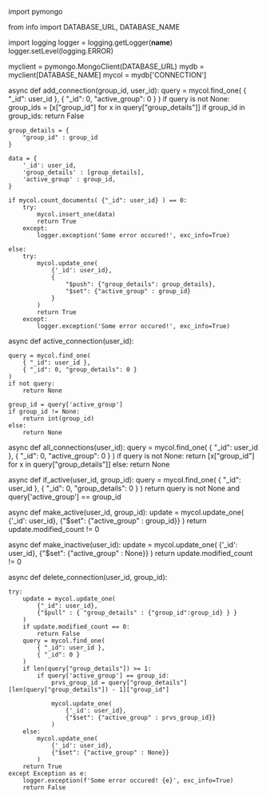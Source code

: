 import pymongo

from info import DATABASE_URL, DATABASE_NAME

import logging
logger = logging.getLogger(__name__)
logger.setLevel(logging.ERROR)

myclient = pymongo.MongoClient(DATABASE_URL)
mydb = myclient[DATABASE_NAME]
mycol = mydb['CONNECTION']   


async def add_connection(group_id, user_id):
    query = mycol.find_one(
        { "_id": user_id },
        { "_id": 0, "active_group": 0 }
    )
    if query is not None:
        group_ids = [x["group_id"] for x in query["group_details"]]
        if group_id in group_ids:
            return False

    group_details = {
        "group_id" : group_id
    }

    data = {
        '_id': user_id,
        'group_details' : [group_details],
        'active_group' : group_id,
    }

    if mycol.count_documents( {"_id": user_id} ) == 0:
        try:
            mycol.insert_one(data)
            return True
        except:
            logger.exception('Some error occured!', exc_info=True)

    else:
        try:
            mycol.update_one(
                {'_id': user_id},
                {
                    "$push": {"group_details": group_details},
                    "$set": {"active_group" : group_id}
                }
            )
            return True
        except:
            logger.exception('Some error occured!', exc_info=True)

        
async def active_connection(user_id):

    query = mycol.find_one(
        { "_id": user_id },
        { "_id": 0, "group_details": 0 }
    )
    if not query:
        return None

    group_id = query['active_group']
    if group_id != None:
        return int(group_id)
    else:
        return None


async def all_connections(user_id):
    query = mycol.find_one(
        { "_id": user_id },
        { "_id": 0, "active_group": 0 }
    )
    if query is not None:
        return [x["group_id"] for x in query["group_details"]]
    else:
        return None


async def if_active(user_id, group_id):
    query = mycol.find_one(
        { "_id": user_id },
        { "_id": 0, "group_details": 0 }
    )
    return query is not None and query['active_group'] == group_id


async def make_active(user_id, group_id):
    update = mycol.update_one(
        {'_id': user_id},
        {"$set": {"active_group" : group_id}}
    )
    return update.modified_count != 0


async def make_inactive(user_id):
    update = mycol.update_one(
        {'_id': user_id},
        {"$set": {"active_group" : None}}
    )
    return update.modified_count != 0


async def delete_connection(user_id, group_id):

    try:
        update = mycol.update_one(
            {"_id": user_id},
            {"$pull" : { "group_details" : {"group_id":group_id} } }
        )
        if update.modified_count == 0:
            return False
        query = mycol.find_one(
            { "_id": user_id },
            { "_id": 0 }
        )
        if len(query["group_details"]) >= 1:
            if query['active_group'] == group_id:
                prvs_group_id = query["group_details"][len(query["group_details"]) - 1]["group_id"]

                mycol.update_one(
                    {'_id': user_id},
                    {"$set": {"active_group" : prvs_group_id}}
                )
        else:
            mycol.update_one(
                {'_id': user_id},
                {"$set": {"active_group" : None}}
            )
        return True
    except Exception as e:
        logger.exception(f'Some error occured! {e}', exc_info=True)
        return False

